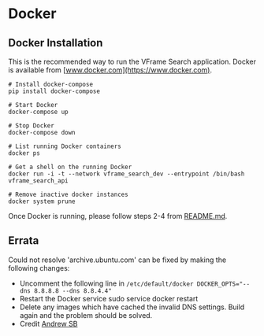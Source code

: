 # Docker

## Docker Installation

This is the recommended way to run the VFrame Search application.  Docker is available from [www.docker.com](https://www.docker.com).


```
# Install docker-compose
pip install docker-compose

# Start Docker
docker-compose up

# Stop Docker
docker-compose down

# List running Docker containers
docker ps

# Get a shell on the running Docker
docker run -i -t --network vframe_search_dev --entrypoint /bin/bash vframe_search_api

# Remove inactive docker instances
docker system prune
```

Once Docker is running, please follow steps 2-4 from [README.md](../README.md).

## Errata

Could not resolve 'archive.ubuntu.com' can be fixed by making the following changes:

- Uncomment the following line in `/etc/default/docker DOCKER_OPTS="--dns 8.8.8.8 --dns 8.8.4.4"`
- Restart the Docker service sudo service docker restart
- Delete any images which have cached the invalid DNS settings. Build again and the problem should be solved.
- Credit [Andrew SB](https://www.digitalocean.com/community/questions/docker-on-ubuntu-14-04-could-not-resolve-archive-ubuntu-com)
